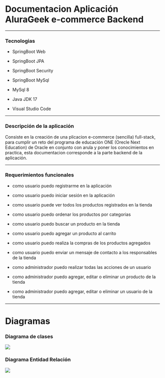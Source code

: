 # Documentacion Aplicación AluraGeek e-commerce Backend

---

### Tecnologias

- SpringBoot Web
  
- SpringBoot JPA
  
- SpringBoot Security
  
- SpringBoot MySql
  
- MySql 8
  
- Java JDK 17
  
- Visual Studio Code
  

---

### Descripción de la aplicación

Consiste en la creación de una plicacion e-commerce (sencilla) full-stack, para cumplir un reto del programa de educación ONE (Orecle Next Education) de Oracle en conjunto con arula y poner los conocimientos en practica, esta documentacion corresponde a la parte backend de la aplicación.

---

### Requerimientos funcionales

- como usuario puedo registrarme en la aplicación
  
- como usuario puedo iniciar sesión en la aplicación
  
- como usuario puede ver todos los productos registrados en la tienda
  
- como usuario puedo ordenar los productos por categorias
  
- como usuario puedo buscar un producto en la tienda
  
- como usuario puedo agregar un producto al carrito
  
- como usuario puedo realiza la compras de los productos agregados
  
- como usuario puedo enviar un mensaje de contacto a los responsables de la tienda
  
- como administrador puedo realizar todas las acciones de un usuario
  
- como administrador puedo agregar, editar o eliminar un producto de la tienda
  
- como administrador puedo agregar, editar o eliminar un usuario de la tienda
  

---

# Diagramas

### Diagrama de clases

![](https://firebasestorage.googleapis.com/v0/b/alurageek-3fe33.appspot.com/o/digrama_clase_aluraGeek.png?alt=media&token=d059e230-b255-44cf-bb17-b5ba7804e281)

### Diagrama Entidad Relación

![](https://firebasestorage.googleapis.com/v0/b/alurageek-3fe33.appspot.com/o/digrama_mer_aluraGeek.png?alt=media&token=34b556b0-6f6f-418b-97b6-076fadbba0fb)